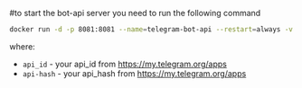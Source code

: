 #to start the bot-api server you need to run the following command

```bash
docker run -d -p 8081:8081 --name=telegram-bot-api --restart=always -v telegram-bot-api-data:/var/lib/telegram-bot-api -e TELEGRAM_API_ID=<api_id> -e TELEGRAM_API_HASH=<api-hash> -e TELEGRAM_LOCAL=true aiogram/telegram-bot-api:latest
```

where:

- `api_id` - your api_id from https://my.telegram.org/apps
- `api-hash` - your api_hash from https://my.telegram.org/apps
